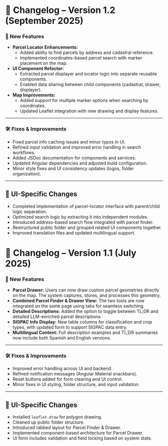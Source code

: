# 📝 Changelog – Version 1.2 (September 2025)

### 🚀 New Features
- **Parcel Locator Enhancements:**
  - Added ability to find parcels by address and cadastral reference.
  - Implemented coordinates-based parcel search with marker placement on the map.
- **UI Component Refactor:**
  - Extracted parcel displayer and locator logic into separate reusable components.
  - Enabled data sharing between child components (cadastral, drawer, displayer).
- **Map Improvements:**
  - Added support for multiple marker options when searching by coordinates.
  - Updated Leaflet integration with new drawing and display features.

---

### 🛠 Fixes & Improvements
- Fixed parcel info caching issues and minor typos in UI.
- Refined input validation and improved error handling in search workflows.
- Added JSDoc documentation for components and services.
- Updated Angular dependencies and adjusted build configuration.
- Minor style fixes and UI consistency updates (logos, folder organization).

---

## 📁 UI-Specific Changes
- Completed implementation of parcel-locator interface with parent/child logic separation.
- Optimized search logic by extracting it into independent modules.
- Introduced address-based search flow integrated with parcel finder.
- Restructured public folder and grouped related UI components together.
- Improved translation files and updated multilingual support.

# 📝 Changelog – Version 1.1 (July 2025)

### 🚀 New Features
- **Parcel Drawer:** Users can now draw custom parcel geometries directly on the map. The system captures, stores, and processes this geometry.
- **Combined Parcel Finder & Drawer View:** The two tools are now integrated on the same page using tabs for seamless switching.
- **Detailed Descriptions:** Added the option to toggle between TL;DR and detailed LLM-enriched parcel descriptions.
- **SIGPAC Info Display:** New table columns for classification and crop types, with updated form to support SIGPAC data entry.
- **Multilingual Content:** Full description examples and TL;DR summaries now include both Spanish and English versions.

---

### 🛠 Fixes & Improvements
- Improved error handling across UI and backend.
- Refined notification messages (Angular Material snackbars).
- Reset buttons added for form clearing and UI control.
- Minor fixes in UI styling, folder structure, and input validation.

---

## 📁 UI-Specific Changes
- Installed `leaflet-draw` for polygon drawing.
- Cleaned up public folder structure.
- Introduced tabbed layout for Parcel Finder & Drawer.
- Implemented component-based architecture for Parcel Drawer.
- UI form includes validation and field locking based on system state.